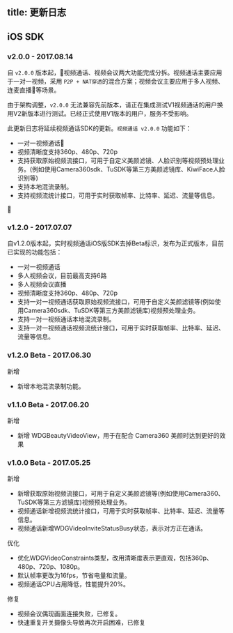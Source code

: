 
title: 更新日志
---

## iOS SDK


### v2.0.0 - 2017.08.14

自 `v2.0.0` 版本起，视频通话、视频会议两大功能完成分拆。视频通话主要应用于一对一视频，采用 `P2P + NAT穿透`的混合方案；视频会议主要应用于多人视频、连麦直播等场景。

由于架构调整，`v2.0.0` 无法兼容先前版本，请正在集成测试V1视频通话的用户换用V2新版本进行测试。已经正式使用V1版本的用户，服务不受影响。

此更新日志将延续视频通话SDK的更新。`视频通话 v2.0.0` 功能如下：

- 一对一视频通话
- 视频清晰度支持360p、480p、720p
- 支持获取原始视频流接口，可用于自定义美颜滤镜、人脸识别等视频预处理业务。(例如使用Camera360sdk、TuSDK等第三方美颜滤镜库、KiwiFace人脸识别等)
- 支持本地混流录制。
- 支持视频流统计接口，可用于实时获取帧率、比特率、延迟、流量等信息。




### v1.2.0 - 2017.07.07

自v1.2.0版本起，实时视频通话iOS版SDK去掉Beta标识，发布为正式版本，目前已实现的功能包括：

- 一对一视频通话
- 多人视频会议，目前最高支持6路
- 多人视频会议直播
- 视频清晰度支持360p、480p、720p
- 支持一对一视频通话获取原始视频流接口，可用于自定义美颜滤镜等(例如使用Camera360sdk、TuSDK等第三方美颜滤镜库)视频预处理业务。
- 支持一对一视频通话本地混流录制。
- 支持一对一视频通话视频流统计接口，可用于实时获取帧率、比特率、延迟、流量等信息。

### v1.2.0 Beta - 2017.06.30

<span class="changelog add">新增</span>

- 新增本地混流录制功能。

### v1.1.0 Beta - 2017.06.20

<span class="changelog add">新增</span>

- 新增 WDGBeautyVideoView，用于在配合 Camera360 美颜时达到更好的效果

### v1.0.0 Beta - 2017.05.25

<span class="changelog add">新增</span>

- 新增获取原始视频流接口，可用于自定义美颜滤镜等(例如使用Camera360、TuSDK等第三方滤镜库)视频预处理业务。
- 视频通话新增视频流统计接口，可用于实时获取帧率、比特率、延迟、流量等信息。
- 视频通话新增WDGVideoInviteStatusBusy状态，表示对方正在通话。

<span class="changelog optimize">优化</span>

- 优化WDGVideoConstraints类型，改用清晰度表示更直观，包括360p、480p、720p、1080p。
- 默认帧率更改为16fps，节省电量和流量。
- 视频通话CPU占用降低，性能提升20%。

<span class="changelog fix">修复</span>

- 视频会议偶现画面连接失败，已修复。
- 快速重复开关摄像头导致再次开启困难，已修复

